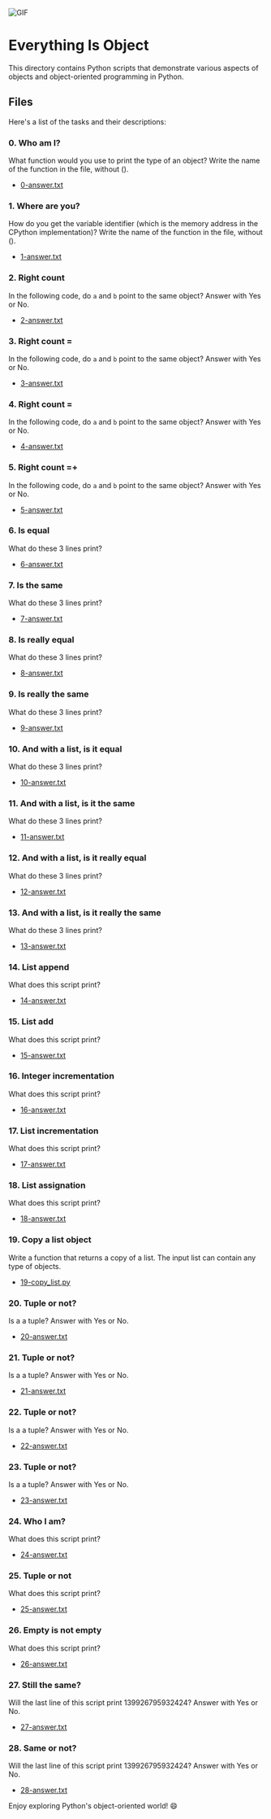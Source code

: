 ![GIF](https://media.giphy.com/media/MT5UUV1d4CXE2A37Dg/giphy.gif)

# Everything Is Object

This directory contains Python scripts that demonstrate various aspects of objects and object-oriented programming in Python.

## Files

Here's a list of the tasks and their descriptions:

### 0. Who am I?
What function would you use to print the type of an object? Write the name of the function in the file, without ().

- [0-answer.txt](0-answer.txt)

### 1. Where are you?
How do you get the variable identifier (which is the memory address in the CPython implementation)? Write the name of the function in the file, without ().

- [1-answer.txt](1-answer.txt)

### 2. Right count
In the following code, do `a` and `b` point to the same object? Answer with Yes or No.

- [2-answer.txt](2-answer.txt)

### 3. Right count =
In the following code, do `a` and `b` point to the same object? Answer with Yes or No.

- [3-answer.txt](3-answer.txt)

### 4. Right count =
In the following code, do `a` and `b` point to the same object? Answer with Yes or No.

- [4-answer.txt](4-answer.txt)

### 5. Right count =+
In the following code, do `a` and `b` point to the same object? Answer with Yes or No.

- [5-answer.txt](5-answer.txt)

### 6. Is equal
What do these 3 lines print?

- [6-answer.txt](6-answer.txt)

### 7. Is the same
What do these 3 lines print?

- [7-answer.txt](7-answer.txt)

### 8. Is really equal
What do these 3 lines print?

- [8-answer.txt](8-answer.txt)

### 9. Is really the same
What do these 3 lines print?

- [9-answer.txt](9-answer.txt)

### 10. And with a list, is it equal
What do these 3 lines print?

- [10-answer.txt](10-answer.txt)

### 11. And with a list, is it the same
What do these 3 lines print?

- [11-answer.txt](11-answer.txt)

### 12. And with a list, is it really equal
What do these 3 lines print?

- [12-answer.txt](12-answer.txt)

### 13. And with a list, is it really the same
What do these 3 lines print?

- [13-answer.txt](13-answer.txt)

### 14. List append
What does this script print?

- [14-answer.txt](14-answer.txt)

### 15. List add
What does this script print?

- [15-answer.txt](15-answer.txt)

### 16. Integer incrementation
What does this script print?

- [16-answer.txt](16-answer.txt)

### 17. List incrementation
What does this script print?

- [17-answer.txt](17-answer.txt)

### 18. List assignation
What does this script print?

- [18-answer.txt](18-answer.txt)

### 19. Copy a list object
Write a function that returns a copy of a list. The input list can contain any type of objects.

- [19-copy_list.py](19-copy_list.py)

### 20. Tuple or not?
Is a a tuple? Answer with Yes or No.

- [20-answer.txt](20-answer.txt)

### 21. Tuple or not?
Is a a tuple? Answer with Yes or No.

- [21-answer.txt](21-answer.txt)

### 22. Tuple or not?
Is a a tuple? Answer with Yes or No.

- [22-answer.txt](22-answer.txt)

### 23. Tuple or not?
Is a a tuple? Answer with Yes or No.

- [23-answer.txt](23-answer.txt)

### 24. Who I am?
What does this script print?

- [24-answer.txt](24-answer.txt)

### 25. Tuple or not
What does this script print?

- [25-answer.txt](25-answer.txt)

### 26. Empty is not empty
What does this script print?

- [26-answer.txt](26-answer.txt)

### 27. Still the same?
Will the last line of this script print 139926795932424? Answer with Yes or No.

- [27-answer.txt](27-answer.txt)

### 28. Same or not?
Will the last line of this script print 139926795932424? Answer with Yes or No.

- [28-answer.txt](28-answer.txt)

Enjoy exploring Python's object-oriented world! 😄
